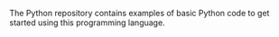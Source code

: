 The Python repository contains examples of basic Python code to get started using this programming language.
